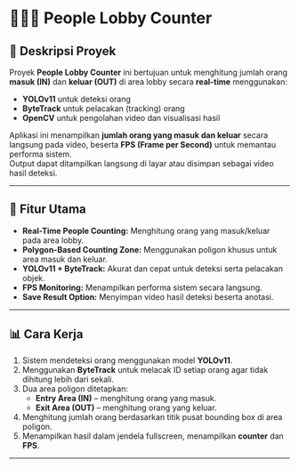 # 🧑‍🤝‍🧑 People Lobby Counter

## 📄 Deskripsi Proyek
Proyek **People Lobby Counter** ini bertujuan untuk menghitung jumlah orang **masuk (IN)** dan **keluar (OUT)** di area lobby secara **real-time** menggunakan:
- **YOLOv11** untuk deteksi orang
- **ByteTrack** untuk pelacakan (tracking) orang
- **OpenCV** untuk pengolahan video dan visualisasi hasil  

Aplikasi ini menampilkan **jumlah orang yang masuk dan keluar** secara langsung pada video, beserta **FPS (Frame per Second)** untuk memantau performa sistem.  
Output dapat ditampilkan langsung di layar atau disimpan sebagai video hasil deteksi.

---

## 🚀 Fitur Utama
- **Real-Time People Counting:** Menghitung orang yang masuk/keluar pada area lobby.
- **Polygon-Based Counting Zone:** Menggunakan poligon khusus untuk area masuk dan keluar.
- **YOLOv11 + ByteTrack:** Akurat dan cepat untuk deteksi serta pelacakan objek.
- **FPS Monitoring:** Menampilkan performa sistem secara langsung.
- **Save Result Option:** Menyimpan video hasil deteksi beserta anotasi.

---

## 📊 Cara Kerja
1. Sistem mendeteksi orang menggunakan model **YOLOv11**.
2. Menggunakan **ByteTrack** untuk melacak ID setiap orang agar tidak dihitung lebih dari sekali.
3. Dua area poligon ditetapkan:
   - **Entry Area (IN)** – menghitung orang yang masuk.
   - **Exit Area (OUT)** – menghitung orang yang keluar.
4. Menghitung jumlah orang berdasarkan titik pusat bounding box di area poligon.
5. Menampilkan hasil dalam jendela fullscreen, menampilkan **counter** dan **FPS**.

---
